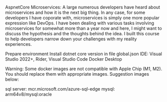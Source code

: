 AspnetCore Microservices:
A large numerous developers have heard about microservices and how it is the next big thing.
In any case, for some developers I have coporate with, microservices is simply one more popular expression like DevOps.
I have been dealing with various tasks involving microservices for somewhat more than a year now and here,
I might want to discuss the hypothesis and the thoughts behind the idea. I built this course to help developers narrow down your challenges with my reality experiences.

Prepare environment
Install dotnet core version in file global.json
IDE: Visual Studio 2022+, Rider, Visual Studio Code
Docker Desktop

Warning:
Some docker images are not compatible with Apple Chip (M1, M2). You should replace them with appropriate images. Suggestion images below:

sql server: mcr.microsoft.com/azure-sql-edge
mysql: arm64v8/mysql:oracle
